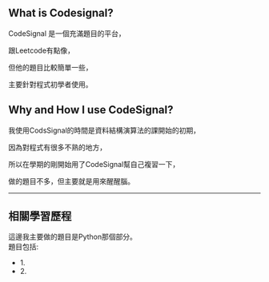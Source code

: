## What is Codesignal?

CodeSignal 是一個充滿題目的平台，

跟Leetcode有點像，

但他的題目比較簡單一些，

主要針對程式初學者使用。

## Why and How I use CodeSignal?

我使用CodsSignal的時間是資料結構演算法的課開始的初期，

因為對程式有很多不熟的地方，

所以在學期的剛開始用了CodeSignal幫自己複習一下，

做的題目不多，但主要就是用來醒醒腦。

-----

## 相關學習歷程</br>
這邊我主要做的題目是Python那個部分。</br>
題目包括:</br>
* 1\.
* 2\. 

